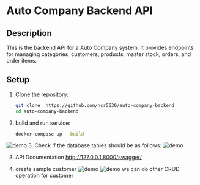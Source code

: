 # Auto Company Backend API

## Description

This is the backend API for a Auto Company system. It provides endpoints for managing categories, customers, products, master stock, orders, and order items.

## Setup

1. Clone the repository:

   ```bash
   git clone  https://github.com/ncr5630/auto-company-backend
   cd auto-company-backend
2. build and run service:
   ```bash
   docker-compose up --build
![demo]("demo_screen_captures/docker-composer_output.png")
3. Check if the database tables should be as follows:
![demo]("demo_screen_captures/all_tables_indb.png")

3. API Documentation
http://127.0.0.1:8000/swagger/  

4. create sample customer 
![demo]("demo_screen_captures/create_sample_customer.png")
![demo]("demo_screen_captures/get_customer_details.png")
we can do other CRUD operation for customer



